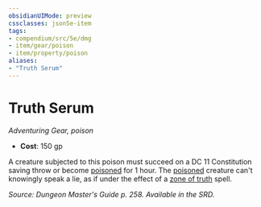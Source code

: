 ```yaml
---
obsidianUIMode: preview
cssclasses: json5e-item
tags:
- compendium/src/5e/dmg
- item/gear/poison
- item/property/poison
aliases: 
- "Truth Serum"
---
```

# Truth Serum
*Adventuring Gear, poison*  

- **Cost**: 150 gp

A creature subjected to this poison must succeed on a DC 11 Constitution saving throw or become [poisoned](5E2014官方资源/规则/conditions.md#poisoned) for 1 hour. The [poisoned](5E2014官方资源/规则/conditions.md#poisoned) creature can't knowingly speak a lie, as if under the effect of a [zone of truth](5E2014官方资源/spells/zone-of-truth.md) spell.

*Source: Dungeon Master's Guide p. 258. Available in the SRD.*